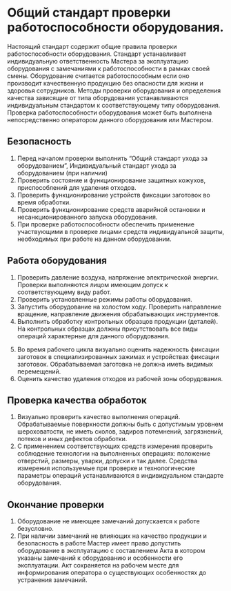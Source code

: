 # Общий стандарт проверки работоспособности оборудования.
Настоящий стандарт содержит общие правила проверки работоспособности оборудования. Стандарт устанавливает индивидуальную ответственность Мастера за эксплуатацию оборудования с замечаниями к работоспособности в рамках своей смены.
Оборудование считается работоспособным если оно производит качественную продукцию без опасности для жизни и здоровья сотрудников.
Методы проверки оборудования и определения качества зависящие от типа оборудования устанавливаются индивидуальным стандартом к соответствующему типу оборудования.
Проверка работоспособности оборудования может быть выполнена непосредственно оператором  данного оборудования или Мастером.
## Безопасность
1. Перед началом проверки выполнить “Общий стандарт ухода за оборудованием”, Индивидуальный стандарт ухода за оборудованием (при наличии)
2. Проверить состояние и функционирование защитных кожухов, приспособлений для удаления отходов.
3. Проверить функционирование устройств фиксации заготовок во время обработки.
4. Проверить функционирование средств аварийной остановки и несанкционированного запуска оборудования.
5. При проверке работоспособности обеспечить применение участвующими в проверке лицами средств индивидуальной защиты, необходимых при работе на данном оборудовании.

## Работа оборудования
1. Проверить давление воздуха, напряжение электрической энергии. Проверки выполняются лицом имеющим допуск к соответствующему виду работ.
2. Проверить установленные режимы работы оборудования.
3. Запустить оборудование на холостом ходу. Проверить направление вращение, направление движения обрабатывающих инструментов.
4. Выполнить обработку контрольных образцов продукции (деталей). На контрольных образцах должны присутствовать все виды операций характерные для данного оборудования.
<!--Сколько их должно быть?)-->
5. Во время рабочего цикла визуально оценить надежность фиксации заготовок в специализированных зажимах и устройствах фиксации заготовок. Обрабатываемая заготовка не должна иметь видимых перемещений.
6. Оценить качество удаления отходов из рабочей зоны оборудования.

## Проверка качества обработок
1. Визуально проверить качество выполнения операций. Обрабатываемые поверхности должны быть с допустимым уровнем шероховатости, не иметь сколов, задиров потемнений, загрязнений, потеков  и иных дефектов обработки.  <!--Дополнитть описание сборочного оборудования,, например пресс в стеклопакетах.. или эктрудеры-->
2. С применением соответствующих средств измерения проверить соблюдение технологии на выполненных операциях: положение отверстий, размеры, уварки, допуски и так далее. Средства измерения используемые при проверке и технологические параметры операций устанавливаются в индивидуальном стандарте оборудования.

## Окончание проверки
1. Оборудование не имеющее замечаний допускается к работе безусловно. <!--Как фиксировать этот факт?)-->
2. При наличии замечаний не влияющих на качество продукции и безопасность в работе Мастер имеет право допустить оборудование в эксплуатацию с составлением Акта <!-- Его форма? Или Журнал? Хотя журналы на каждом станке мы уже проходили... --> в котором указаны замечаний к оборудованию и особенности его эксплуатации. Акт сохраняется на рабочем месте для информирования оператора о существующих особенностях до устранения замечаний.
